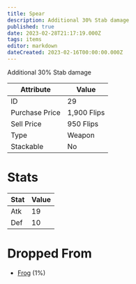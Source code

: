 ```yaml
---
title: Spear
description: Additional 30% Stab damage
published: true
date: 2023-02-28T21:17:19.000Z
tags: items
editor: markdown
dateCreated: 2023-02-16T00:00:00.000Z
---
```


Additional 30% Stab damage

|Attribute|Value|
|-|-|
|ID|29|
|Purchase Price|1,900 Flips|
|Sell Price|950 Flips|
|Type|Weapon|
|Stackable|No|

# Stats
|Stat|Value|
|-|-|
|Atk|19|
|Def|10|

# Dropped From
 * [Frog](/monsters/frog) (1%)
